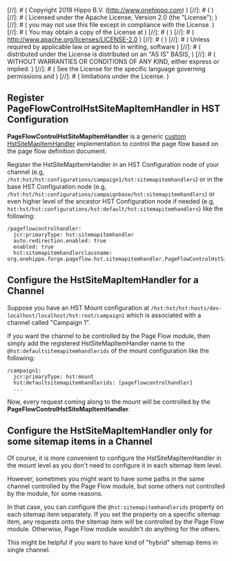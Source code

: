 
[//]: # (  Copyright 2018 Hippo B.V. (http://www.onehippo.com)  )
[//]: # (  )
[//]: # (  Licensed under the Apache License, Version 2.0 (the "License");  )
[//]: # (  you may not use this file except in compliance with the License.  )
[//]: # (  You may obtain a copy of the License at  )
[//]: # (  )
[//]: # (       http://www.apache.org/licenses/LICENSE-2.0  )
[//]: # (  )
[//]: # (  Unless required by applicable law or agreed to in writing, software  )
[//]: # (  distributed under the License is distributed on an "AS IS" BASIS,  )
[//]: # (  WITHOUT WARRANTIES OR CONDITIONS OF ANY KIND, either express or implied.  )
[//]: # (  See the License for the specific language governing permissions and  )
[//]: # (  limitations under the License.  )

## Register PageFlowControlHstSiteMapItemHandler in HST Configuration

**PageFlowControlHstSiteMapItemHandler** is a generic [custom HstSiteMapItemHandler](https://www.onehippo.org/library/concepts/hst-configuration-model/advanced/sitemapitem-handlers.html)
implementation to control the page flow based on the page flow definition document.

Register the HstSiteMapItemHandler in an HST Configuration node of your channel
(e.g, ```/hst:hst/hst:configurations/campaign1/hst:sitemapitemhandlers```)
or in the base HST Configuration node (e.g, ```/hst:hst/hst:configurations/campaignbase/hst:sitemapitemhandlers```)
or even higher level of the ancestor HST Configuration node if needed (e.g, ```hst:hst/hst:configurations/hst:default/hst:sitemapitemhandlers```)
like the following:

```
/pageflowcontrolhandler:
  jcr:primaryType: hst:sitemapitemhandler
  auto.redirection.enabled: true
  enabled: true
  hst:sitemapitemhandlerclassname: org.onehippo.forge.pageflow.hst.sitemapitemhandler.PageFlowControlHstSiteMapItemHandler
```

## Configure the HstSiteMapItemHandler for a Channel

Suppose you have an HST Mount configuration at ```/hst:hst/hst:hosts/dev-localhost/localhost/hst:root/campaign1```
which is associated with a channel called "Campaign 1".

If you want the channel to be controlled by the Page Flow module, then simply add
the registered HstSiteMapItemHandler name to the ```@hst:defaultsitemapitemhandlerids``` of the mount configuration like the following:

```
/campaign1:
  jcr:primaryType: hst:mount
  hst:defaultsitemapitemhandlerids: [pageflowcontrolhandler]
  ...
```

Now, every request coming along to the mount will be controlled by the **PageFlowControlHstSiteMapItemHandler**.

## Configure the HstSiteMapItemHandler only for some sitemap items in a Channel

Of course, it is more convenient to configure the HstSiteMapItemHandler in the mount level
as you don't need to configure it in each sitemap item level.

However, sometimes you might want to have some paths in the same channel controlled by the
Page Flow module, but some others not controlled by the module, for some reasons.

In that case, you can configure the ```@hst:sitemapitemhandlerids``` property on each sitemap item separately. If you set the property on a specific sitemap item, any requests onto the sitemap item will be controlled by the Page Flow module. Otherwise, Page Flow module wouldn't do anything for the others.

This might be helpful if you want to have kind of "hybrid" sitemap items in single channel.

